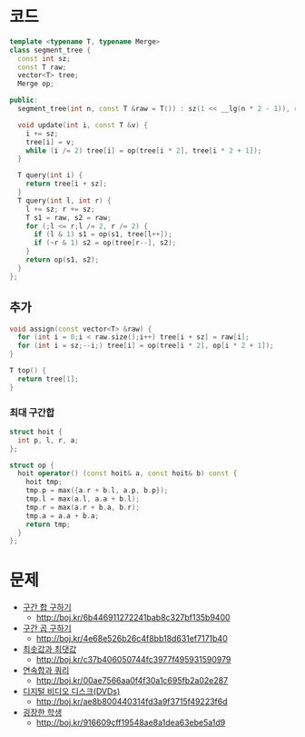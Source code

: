 # 코드
```cpp
template <typename T, typename Merge>
class segment_tree {
  const int sz;
  const T raw;
  vector<T> tree;
  Merge op;

public:
  segment_tree(int n, const T &raw = T()) : sz(1 << __lg(n * 2 - 1)), raw(raw), tree(sz * 2, raw) {}

  void update(int i, const T &v) {
    i += sz;
    tree[i] = v;
    while (i /= 2) tree[i] = op(tree[i * 2], tree[i * 2 + 1]);
  }

  T query(int i) {
    return tree[i + sz];
  }
  T query(int l, int r) {
    l += sz; r += sz;
    T s1 = raw, s2 = raw;
    for (;l <= r;l /= 2, r /= 2) {
      if (l & 1) s1 = op(s1, tree[l++]);
      if (~r & 1) s2 = op(tree[r--], s2);
    }
    return op(s1, s2);
  }
};
```

## 추가
```cpp
void assign(const vector<T> &raw) {
  for (int i = 0;i < raw.size();i++) tree[i + sz] = raw[i];
  for (int i = sz;--i;) tree[i] = op(tree[i * 2], op[i * 2 + 1]);
}

T top() {
  return tree[1];
}
```

### 최대 구간합
```cpp
struct hoit {
  int p, l, r, a;
};

struct op {
  hoit operator() (const hoit& a, const hoit& b) const {
    hoit tmp;
    tmp.p = max({a.r + b.l, a.p, b.p});
    tmp.l = max(a.l, a.a + b.l);
    tmp.r = max(a.r + b.a, b.r);
    tmp.a = a.a + b.a;
    return tmp;
  }
};
```

# 문제
* [구간 합 구하기](https://boj.kr/2042)
  * http://boj.kr/6b446911272241bab8c327bf135b9400
* [구간 곱 구하기](https://boj.kr/11505)
  * http://boj.kr/4e68e526b26c4f8bb18d631ef7171b40
* [최솟값과 최댓값](https://boj.kr/2357)
  * http://boj.kr/c37b406050744fc3977f495931590979
* [연속합과 쿼리](https://boj.kr/16993)
  * http://boj.kr/00ae7566aa0f4f30a1c695fb2a02e287
* [디지털 비디오 디스크(DVDs)](https://boj.kr/9345)
  * http://boj.kr/ae8b800440314fd3a9f3715f49223f6d
* [굉장한 학생](https://boj.kr/2336)
  * http://boj.kr/916609cff19548ae8a1dea63ebe5a1d9